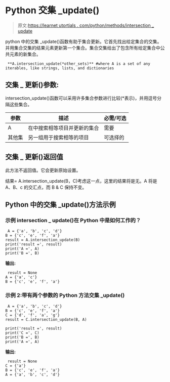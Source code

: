 # Python 交集 _update()

> 原文:[https://learnet utortials . com/python/methods/intersection _ update](https://learnetutorials.com/python/methods/intersection_update)

python 中的交集 _update()函数有助于集合更新。它首先找出给定集合的交集。并用集合交集的结果元素更新第一个集合。集合交集给出了包含所有给定集合中公共元素的新集合。

```
 **A.intersection_update(*other_sets)** #where A is a set of any iterables, like strings, lists, and dictionaries 

```

## 交集 _ 更新()参数:

intersection_update()函数可以采用许多集合参数进行比较(*表示)，并用逗号分隔这些集合。

| 参数 | 描述 | 必需/可选 |
| --- | --- | --- |
| A | 在中搜索相等项目并更新的集合 | 需要 |
| 其他集 | 另一组用于搜索相等的项目 | 可选择的 |

## 交集 _ 更新()返回值

此方法不返回值。它会更新原始设置。

结果= A.intersection_update(B，C)考虑这一点，这里的结果将是无。A 将是 A、B、c 的交汇点，而 B & C 保持不变。

## Python 中的交集 _update()方法示例

### 示例 intersection _ update()在 Python 中是如何工作的？

```
 A = {'a', 'b', 'c', 'd'}
B = {'c', 'e', 'f', 'a'}
result = A.intersection_update(B)
print('result =', result)
print('A =', A)
print('B =', B) 

```

**输出:**

```
 result = None
A = {'a', 'c'}
B = {'c', 'e', 'f', 'a'} 
```

### 示例 2:带有两个参数的 Python 方法交集 _update()

```
 A = {'a', 'b', 'c', 'd'}
B = {'c', 'e', 'f', 'a'}
C = {'d', 'f', 'a', 'g'}
result = C.intersection_update(B, A)

print('result =', result)
print('C =', C)
print('B =', B)
print('A =', A) 

```

**输出:**

```
 result = None
C = {'a'}
B = {'c', 'e', 'f', 'a'}
A = {'a', 'b', 'c', 'd'} 
```